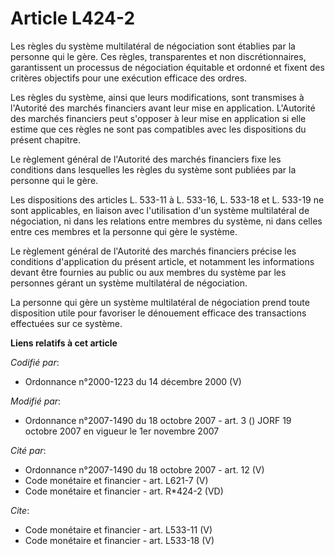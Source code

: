 # Article L424-2

Les règles du système multilatéral de négociation sont établies par la personne qui le gère. Ces règles, transparentes et non
discrétionnaires, garantissent un processus de négociation équitable et ordonné et fixent des critères objectifs pour une
exécution efficace des ordres. 

Les règles du système, ainsi que leurs modifications, sont transmises à l'Autorité des marchés financiers avant leur mise en
application. L'Autorité des marchés financiers peut s'opposer à leur mise en application si elle estime que ces règles ne
sont pas compatibles avec les dispositions du présent chapitre. 

Le règlement général de l'Autorité des marchés financiers fixe les conditions dans lesquelles les règles du système sont
publiées par la personne qui le gère. 

Les dispositions des articles L. 533-11 à L. 533-16, L. 533-18 et L. 533-19 ne sont applicables, en liaison avec
l'utilisation d'un système multilatéral de négociation, ni dans les relations entre membres du système, ni dans celles entre
ces membres et la personne qui gère le système. 

Le règlement général de l'Autorité des marchés financiers précise les conditions d'application du présent article, et
notamment les informations devant être fournies au public ou aux membres du système par les personnes gérant un système
multilatéral de négociation. 

La personne qui gère un système multilatéral de négociation prend toute disposition utile pour favoriser le dénouement
efficace des transactions effectuées sur ce système.

**Liens relatifs à cet article**

_Codifié par_:

  - Ordonnance n°2000-1223 du 14 décembre 2000 (V)

_Modifié par_:

  - Ordonnance n°2007-1490 du 18 octobre 2007 - art. 3 () JORF 19 octobre 2007 en vigueur le 1er novembre 2007

_Cité par_:

  - Ordonnance n°2007-1490 du 18 octobre 2007 - art. 12 (V)
  - Code monétaire et financier - art. L621-7 (V)
  - Code monétaire et financier - art. R*424-2 (VD)

_Cite_:

  - Code monétaire et financier - art. L533-11 (V)
  - Code monétaire et financier - art. L533-18 (V)
